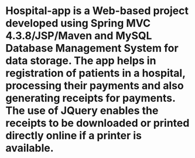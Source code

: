 # Hospital-app is a Web-based project developed using Spring MVC 4.3.8/JSP/Maven and MySQL Database Management System for data storage. The app helps in registration of patients in a hospital, processing their payments and also generating receipts for payments. The use of JQuery enables the receipts to be downloaded or printed directly online if a printer is available.
